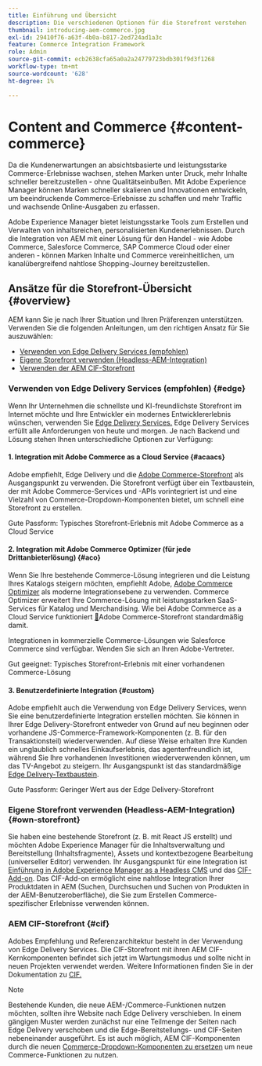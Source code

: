 ```yaml
---
title: Einführung und Übersicht
description: Die verschiedenen Optionen für die Storefront verstehen
thumbnail: introducing-aem-commerce.jpg
exl-id: 29410f76-a63f-4b0a-b817-2ed724ad1a3c
feature: Commerce Integration Framework
role: Admin
source-git-commit: ecb2638cfa65a0a2a24779723bdb301f9d3f1268
workflow-type: tm+mt
source-wordcount: '628'
ht-degree: 1%

---
```



# Content and Commerce {#content-commerce}

Da die Kundenerwartungen an absichtsbasierte und leistungsstarke Commerce-Erlebnisse wachsen, stehen Marken unter Druck, mehr Inhalte schneller bereitzustellen - ohne Qualitätseinbußen. Mit Adobe Experience Manager können Marken schneller skalieren und Innovationen entwickeln, um beeindruckende Commerce-Erlebnisse zu schaffen und mehr Traffic und wachsende Online-Ausgaben zu erfassen.

Adobe Experience Manager bietet leistungsstarke Tools zum Erstellen und Verwalten von inhaltsreichen, personalisierten Kundenerlebnissen. Durch die Integration von AEM mit einer Lösung für den Handel - wie Adobe Commerce, Salesforce Commerce, SAP Commerce Cloud oder einer anderen - können Marken Inhalte und Commerce vereinheitlichen, um kanalübergreifend nahtlose Shopping-Journey bereitzustellen.

## Ansätze für die Storefront-Übersicht {#overview}

AEM kann Sie je nach Ihrer Situation und Ihren Präferenzen unterstützen. Verwenden Sie die folgenden Anleitungen, um den richtigen Ansatz für Sie auszuwählen:

* [Verwenden von Edge Delivery Services (empfohlen)](#edge)
* [Eigene Storefront verwenden (Headless-AEM-Integration)](#own-storefront)
* [Verwenden der AEM CIF-Storefront](#cif)

### Verwenden von Edge Delivery Services (empfohlen) {#edge}

Wenn Ihr Unternehmen die schnellste und KI-freundlichste Storefront im Internet möchte und Ihre Entwickler ein modernes Entwicklererlebnis wünschen, verwenden Sie [Edge Delivery Services.](../edge/overview.md) Edge Delivery Services erfüllt alle Anforderungen von heute und morgen. Je nach Backend und Lösung stehen Ihnen unterschiedliche Optionen zur Verfügung:

#### &#x200B;1. Integration mit Adobe Commerce as a Cloud Service {#acaacs}

Adobe empfiehlt, Edge Delivery und die [Adobe Commerce-Storefront](https://experienceleague.adobe.com/developer/commerce/storefront/?lang=de) als Ausgangspunkt zu verwenden. Die Storefront verfügt über ein Textbaustein, der mit Adobe Commerce-Services und -APIs vorintegriert ist und eine Vielzahl von Commerce-Dropdown-Komponenten bietet, um schnell eine Storefront zu erstellen.

Gute Passform: Typisches Storefront-Erlebnis mit Adobe Commerce as a Cloud Service

#### &#x200B;2. Integration mit Adobe Commerce Optimizer (für jede Drittanbieterlösung) {#aco}

Wenn Sie Ihre bestehende Commerce-Lösung integrieren und die Leistung Ihres Katalogs steigern möchten, empfiehlt Adobe, [Adobe Commerce Optimizer](https://experienceleague.adobe.com/de/docs/commerce-learn/tutorials/adobe-commerce-optimizer/overview) als moderne Integrationsebene zu verwenden. Commerce Optimizer erweitert Ihre Commerce-Lösung mit leistungsstarken SaaS-Services für Katalog und Merchandising. Wie bei Adobe Commerce as a Cloud Service funktioniert [&#128279;](https://experienceleague.adobe.com/developer/commerce/storefront/?lang=de)Adobe Commerce-Storefront standardmäßig damit.

Integrationen in kommerzielle Commerce-Lösungen wie Salesforce Commerce sind verfügbar. Wenden Sie sich an Ihren Adobe-Vertreter.

Gut geeignet: Typisches Storefront-Erlebnis mit einer vorhandenen Commerce-Lösung

#### &#x200B;3. Benutzerdefinierte Integration {#custom}

Adobe empfiehlt auch die Verwendung von Edge Delivery Services, wenn Sie eine benutzerdefinierte Integration erstellen möchten. Sie können in Ihrer Edge Delivery-Storefront entweder von Grund auf neu beginnen oder vorhandene JS-Commerce-Framework-Komponenten (z. B. für den Transaktionsteil) wiederverwenden. Auf diese Weise erhalten Ihre Kunden ein unglaublich schnelles Einkaufserlebnis, das agentenfreundlich ist, während Sie Ihre vorhandenen Investitionen wiederverwenden können, um das TV-Angebot zu steigern. Ihr Ausgangspunkt ist das standardmäßige [Edge Delivery-Textbaustein](https://www.aem.live/developer/tutorial).

Gute Passform: Geringer Wert aus der Edge Delivery-Storefront

### Eigene Storefront verwenden (Headless-AEM-Integration) {#own-storefront}

Sie haben eine bestehende Storefront (z. B. mit React JS erstellt) und möchten Adobe Experience Manager für die Inhaltsverwaltung und Bereitstellung (Inhaltsfragmente), Assets und kontextbezogene Bearbeitung (universeller Editor) verwenden. Ihr Ausgangspunkt für eine Integration ist [Einführung in Adobe Experience Manager as a Headless CMS](https://experienceleague.adobe.com/de/docs/experience-manager-cloud-service/content/headless/introduction) und das [CIF-Add-on](https://experienceleague.adobe.com/de/docs/experience-manager-cloud-service/content/content-and-commerce/storefront/authoring/enrich-product-associated-content). Das CIF-Add-on ermöglicht eine nahtlose Integration Ihrer Produktdaten in AEM (Suchen, Durchsuchen und Suchen von Produkten in der AEM-Benutzeroberfläche), die Sie zum Erstellen Commerce-spezifischer Erlebnisse verwenden können.

### AEM CIF-Storefront {#cif}

Adobes Empfehlung und Referenzarchitektur besteht in der Verwendung von Edge Delivery Services. Die CIF-Storefront mit ihren AEM CIF-Kernkomponenten befindet sich jetzt im Wartungsmodus und sollte nicht in neuen Projekten verwendet werden. Weitere Informationen finden Sie in der Dokumentation zu [CIF.](/help/commerce-cloud/cif-introduction.md)

>[!NOTE]
>
>Bestehende Kunden, die neue AEM-/Commerce-Funktionen nutzen möchten, sollten ihre Website nach Edge Delivery verschieben. In einem gängigen Muster werden zunächst nur eine Teilmenge der Seiten nach Edge Delivery verschoben und die Edge-Bereitstellungs- und CIF-Seiten nebeneinander ausgeführt. Es ist auch möglich, AEM CIF-Komponenten durch die neuen [Commerce-Dropdown-Komponenten zu ersetzen](https://experienceleague.adobe.com/developer/commerce/storefront/dropins/all/introduction/?lang=de) um neue Commerce-Funktionen zu nutzen.
